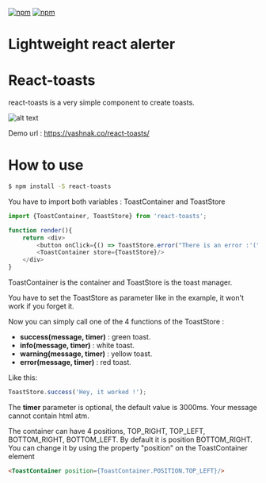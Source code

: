 [![npm](https://img.shields.io/npm/l/react-toasts.svg)](https://www.npmjs.com/package/react-toasts)
[![npm](https://img.shields.io/npm/v/react-toasts.svg)](https://www.npmjs.com/package/react-toasts)

Lightweight react alerter
==========

# React-toasts

react-toasts is a very simple component to create toasts.

![alt text](https://github.com/Vashnak/react-toasts/blob/master/demo.gif?raw=true)

Demo url : https://vashnak.co/react-toasts/

# How to use

``` sh
$ npm install -S react-toasts
```

You have to import both variables : ToastContainer and ToastStore


``` js
import {ToastContainer, ToastStore} from 'react-toasts';

function render(){
    return <div>
        <button onClick={() => ToastStore.error("There is an error :'(")}>Click me !</button>
        <ToastContainer store={ToastStore}/>
    </div>
}
```

ToastContainer is the container and ToastStore is the toast manager.

You have to set the ToastStore as parameter like in the example, it won't work if you forget it.

Now you can simply call one of the 4 functions of the ToastStore :
- **success(message, timer)** : green toast.
- **info(message, timer)** : white toast.
- **warning(message, timer)** : yellow toast.
- **error(message, timer)** : red toast.

Like this: 
``` js
ToastStore.success('Hey, it worked !');
```

The **timer** parameter is optional, the default value is 3000ms. Your message cannot contain html atm.

The container can have 4 positions, TOP_RIGHT, TOP_LEFT, BOTTOM_RIGHT, BOTTOM_LEFT. By default
it is position BOTTOM_RIGHT. You can change it by using the property "position" on the ToastContainer element

``` html
<ToastContainer position={ToastContainer.POSITION.TOP_LEFT}/>
```
